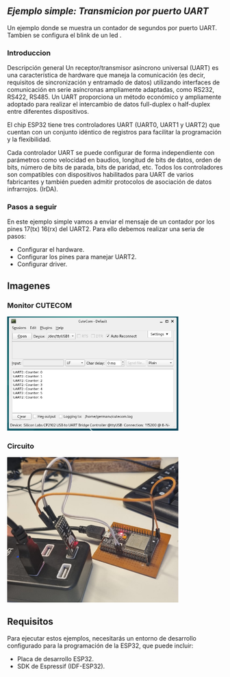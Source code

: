 ## _Ejemplo simple: Transmicion por puerto UART_
Un ejemplo donde se muestra un contador de segundos por puerto UART. Tambien se configura el blink de un led .



### Introduccion 
Descripción general
Un receptor/transmisor asíncrono universal (UART) es una característica de hardware que maneja la comunicación (es decir, requisitos de sincronización y entramado de datos) utilizando interfaces de comunicación en serie asíncronas ampliamente adaptadas, como RS232, RS422, RS485. Un UART proporciona un método económico y ampliamente adoptado para realizar el intercambio de datos full-duplex o half-duplex entre diferentes dispositivos.

El chip ESP32 tiene tres controladores UART (UART0, UART1 y UART2) que cuentan con un conjunto idéntico de registros para facilitar la programación y la flexibilidad.

Cada controlador UART se puede configurar de forma independiente con parámetros como velocidad en baudios, longitud de bits de datos, orden de bits, número de bits de parada, bits de paridad, etc. Todos los controladores son compatibles con dispositivos habilitados para UART de varios fabricantes y también pueden admitir protocolos de asociación de datos infrarrojos. (IrDA).


### Pasos a seguir
En este ejemplo simple vamos a enviar el mensaje de un contador por los pines 17(tx) 16(rx) del UART2. Para ello debemos realizar una seria de pasos:
- Configurar el hardware.
- Configurar los pines para manejar UART2.
- Configurar driver.


## Imagenes

### Monitor CUTECOM
<img src="imgs/cutecom.png" width="400" />


### Circuito
<img src="imgs/circuito.png" width="400" />


## Requisitos

Para ejecutar estos ejemplos, necesitarás un entorno de desarrollo configurado para la programación de la ESP32, que puede incluir:

- Placa de desarrollo ESP32.
- SDK de Espressif (IDF-ESP32).
